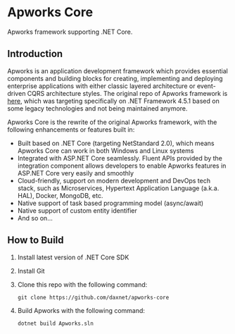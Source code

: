 # Apworks Core

Apworks framework supporting .NET Core.

## Introduction

Apworks is an application development framework which provides essential components and building blocks for creating, implementing and deploying enterprise applications with either classic layered architecture or event-driven CQRS architecture styles. The original repo of Apworks framework is [here](https://github.com/daxnet/Apworks), which was targeting specifically on .NET Framework 4.5.1 based on some legacy technologies and not being maintained anymore.

Apworks Core is the rewrite of the original Apworks framework, with the following enhancements or features built in:

- Built based on .NET Core (targeting NetStandard 2.0), which means Apworks Core can work in both Windows and Linux systems
- Integrated with ASP.NET Core seamlessly. Fluent APIs provided by the integration component allows developers to enable Apworks features in ASP.NET Core very easily and smoothly
- Cloud-friendly, support on modern development and DevOps tech stack, such as Microservices, Hypertext Application Language (a.k.a. HAL), Docker, MongoDB, etc.
- Native support of task based programming model (async/await)
- Native support of custom entity identifier
- And so on...

## How to Build

1. Install latest version of .NET Core SDK
2. Install Git
3. Clone this repo with the following command:

   `git clone https://github.com/daxnet/apworks-core`

4. Build Apworks with the following command:

   `dotnet build Apworks.sln`
